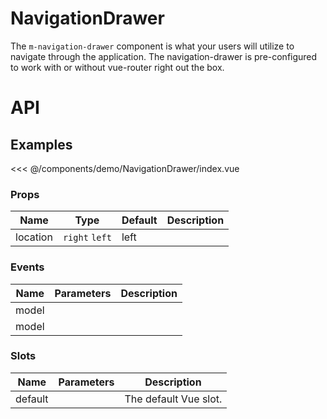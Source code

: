 <script setup>
import NavigationDrawer from './demo/NavigationDrawer/index.vue'
</script>

# NavigationDrawer

The `m-navigation-drawer` component is what your users will utilize to navigate through the application. The navigation-drawer is pre-configured to work with or without vue-router right out the box.

# API

## Examples

<DemoContainer>
  <NavigationDrawer />
</DemoContainer>

<<< @/components/demo/NavigationDrawer/index.vue

### Props

| Name     | Type           | Default | Description |
| -------- | -------------- | ------- | ----------- |
| location | `right` `left` | left    |             |

### Events

| Name  | Parameters | Description |
| ----- | ---------- | ----------- |
| model |            |             |
| model |            |             |

### Slots

| Name    | Parameters | Description           |
| ------- | ---------- | --------------------- |
| default |            | The default Vue slot. |

